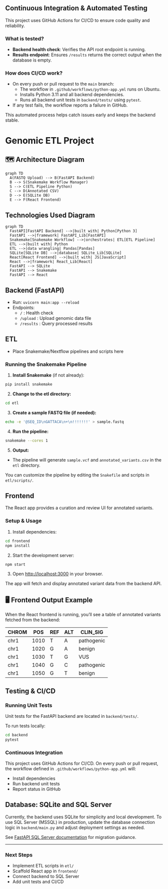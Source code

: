 ## Continuous Integration & Automated Testing

This project uses GitHub Actions for CI/CD to ensure code quality and reliability.

### What is tested?
- **Backend health check**: Verifies the API root endpoint is running.
- **Results endpoint**: Ensures `/results` returns the correct output when the database is empty.

### How does CI/CD work?
- On every push or pull request to the `main` branch:
  - The workflow in `.github/workflows/python-app.yml` runs on Ubuntu.
  - Installs Python 3.11 and all backend dependencies.
  - Runs all backend unit tests in `backend/tests/` using `pytest`.
- If any test fails, the workflow reports a failure in GitHub.

This automated process helps catch issues early and keeps the backend stable.
# Genomic ETL Project

## 🗺️ Architecture Diagram

```mermaid
graph TD
  A(FASTQ Upload) --> B(FastAPI Backend)
  B --> S(Snakemake Workflow Manager)
  S --> C(ETL Pipeline Python)
  C --> D(Annotated CSV)
  D --> E(SQLite DB)
  E --> F(React Frontend)
```

## Technologies Used Diagram

```mermaid
graph TD
  FastAPI[FastAPI Backend] -->|built with| Python[Python 3]
  FastAPI -->|framework| FastAPI_Lib[FastAPI]
  Snakemake[Snakemake Workflow] -->|orchestrates| ETL[ETL Pipeline]
  ETL -->|built with| Python
  ETL -->|data wrangling| Pandas[Pandas]
  SQLite[SQLite DB] -->|database| SQLite_Lib[SQLite]
  React[React Frontend] -->|built with| JS[JavaScript]
  React -->|framework| React_Lib[React]
  FastAPI --> SQLite
  FastAPI --> Snakemake
  FastAPI --> React
```

## Backend (FastAPI)
- Run: `uvicorn main:app --reload`
- Endpoints:
  - `/` : Health check
  - `/upload` : Upload genomic data file
  - `/results` : Query processed results


## ETL
- Place Snakemake/Nextflow pipelines and scripts here

### Running the Snakemake Pipeline

1. **Install Snakemake** (if not already):
  ```bash
  pip install snakemake
  ```
2. **Change to the etl directory:**
  ```bash
  cd etl
  ```
3. **Create a sample FASTQ file (if needed):**
  ```bash
  echo -e '@SEQ_ID\nGATTACA\n+\n!!!!!!!' > sample.fastq
  ```
4. **Run the pipeline:**
  ```bash
  snakemake --cores 1
  ```
5. **Output:**
  - The pipeline will generate `sample.vcf` and `annotated_variants.csv` in the `etl` directory.

You can customize the pipeline by editing the `Snakefile` and scripts in `etl/scripts/`.


## Frontend
The React app provides a curation and review UI for annotated variants.

### Setup & Usage
1. Install dependencies:
  ```bash
  cd frontend
  npm install
  ```
2. Start the development server:
  ```bash
  npm start
  ```
3. Open [http://localhost:3000](http://localhost:3000) in your browser.

The app will fetch and display annotated variant data from the backend API.

## 🖥️ Frontend Output Example

When the React frontend is running, you’ll see a table of annotated variants fetched from the backend:

| CHROM |  POS  | REF | ALT |  CLIN_SIG   |
|-------|-------|-----|-----|-------------|
| chr1  | 1010  | T   | A   | pathogenic  |
| chr1  | 1020  | G   | A   | benign      |
| chr1  | 1030  | T   | G   | VUS         |
| chr1  | 1040  | G   | C   | pathogenic  |
| chr1  | 1050  | G   | T   | benign      |

## Testing & CI/CD

### Running Unit Tests
Unit tests for the FastAPI backend are located in `backend/tests/`.

To run tests locally:
```bash
cd backend
pytest
```

### Continuous Integration
This project uses GitHub Actions for CI/CD. On every push or pull request, the workflow defined in `.github/workflows/python-app.yml` will:
- Install dependencies
- Run backend unit tests
- Report status in GitHub

## Database: SQLite and SQL Server

Currently, the backend uses SQLite for simplicity and local development. To use SQL Server (MSSQL) in production, update the database connection logic in `backend/main.py` and adjust deployment settings as needed.

See [FastAPI SQL Server documentation](https://fastapi.tiangolo.com/advanced/async-sql-databases/) for migration guidance.

---

### Next Steps
- Implement ETL scripts in `etl/`
- Scaffold React app in `frontend/`
- Connect backend to SQL Server
- Add unit tests and CI/CD
